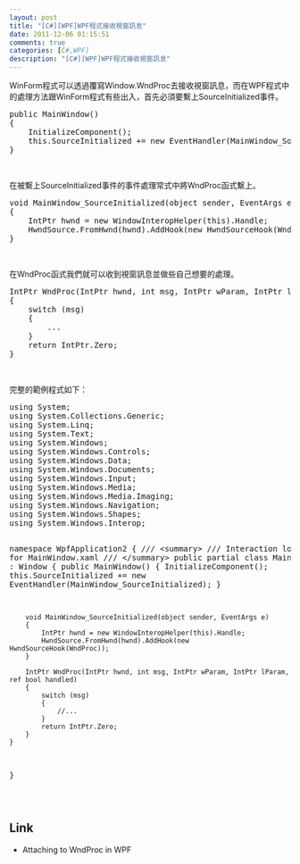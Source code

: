 ```yaml
---
layout: post
title: "[C#][WPF]WPF程式接收視窗訊息"
date: 2011-12-06 01:15:51
comments: true
categories: [C#,WPF]
description: "[C#][WPF]WPF程式接收視窗訊息"
---
```

<p>WinForm程式可以透過覆寫Window.WndProc去接收視窗訊息，而在WPF程式中的處理方法跟WinForm程式有些出入，首先必須要繫上SourceInitialized事件。</p>  <div style="padding-bottom: 0px; margin: 0px; padding-left: 0px; padding-right: 0px; display: inline; float: none; padding-top: 0px" id="scid:812469c5-0cb0-4c63-8c15-c81123a09de7:d1e70b86-84b8-48d6-b766-255fd696e0e0" class="wlWriterSmartContent"><pre name="code" class="c#">public MainWindow()
{
    InitializeComponent();
    this.SourceInitialized += new EventHandler(MainWindow_SourceInitialized);
}</pre></div>

<p> </p>

<p>在被繫上SourceInitialized事件的事件處理常式中將WndProc函式繫上。</p>

<div style="padding-bottom: 0px; margin: 0px; padding-left: 0px; padding-right: 0px; display: inline; float: none; padding-top: 0px" id="scid:812469c5-0cb0-4c63-8c15-c81123a09de7:79c6440c-3e85-4af8-b68a-18f4a949708b" class="wlWriterSmartContent"><pre name="code" class="c#">void MainWindow_SourceInitialized(object sender, EventArgs e)
{
    IntPtr hwnd = new WindowInteropHelper(this).Handle;
    HwndSource.FromHwnd(hwnd).AddHook(new HwndSourceHook(WndProc));
}</pre></div>

<p> </p>

<p>在WndProc函式我們就可以收到視窗訊息並做些自己想要的處理。</p>

<div style="padding-bottom: 0px; margin: 0px; padding-left: 0px; padding-right: 0px; display: inline; float: none; padding-top: 0px" id="scid:812469c5-0cb0-4c63-8c15-c81123a09de7:9e190f54-df70-400e-afeb-b6cb5461161e" class="wlWriterSmartContent"><pre name="code" class="c#">IntPtr WndProc(IntPtr hwnd, int msg, IntPtr wParam, IntPtr lParam, ref bool handled)
{
    switch (msg)
    { 
        ...
    }
    return IntPtr.Zero;
}</pre></div>

<p> </p>

<p>完整的範例程式如下：</p>

<div style="padding-bottom: 0px; margin: 0px; padding-left: 0px; padding-right: 0px; display: inline; float: none; padding-top: 0px" id="scid:812469c5-0cb0-4c63-8c15-c81123a09de7:ce31c25d-79f7-4e6f-9dfc-f92eeb4dcd7b" class="wlWriterSmartContent"><pre name="code" class="c#">using System;
using System.Collections.Generic;
using System.Linq;
using System.Text;
using System.Windows;
using System.Windows.Controls;
using System.Windows.Data;
using System.Windows.Documents;
using System.Windows.Input;
using System.Windows.Media;
using System.Windows.Media.Imaging;
using System.Windows.Navigation;
using System.Windows.Shapes;
using System.Windows.Interop;

namespace WpfApplication2
{
    /// &lt;summary&gt;
    /// Interaction logic for MainWindow.xaml
    /// &lt;/summary&gt;
    public partial class MainWindow : Window
    {
        public MainWindow()
        {
            InitializeComponent();
            this.SourceInitialized += new EventHandler(MainWindow_SourceInitialized);
        }

        void MainWindow_SourceInitialized(object sender, EventArgs e)
        {
            IntPtr hwnd = new WindowInteropHelper(this).Handle;
            HwndSource.FromHwnd(hwnd).AddHook(new HwndSourceHook(WndProc));
        }

        IntPtr WndProc(IntPtr hwnd, int msg, IntPtr wParam, IntPtr lParam, ref bool handled)
        {
            switch (msg)
            { 
                //...
            }
            return IntPtr.Zero;
        }
    }
}</pre></div>

<p> </p>

<h2>Link</h2>

<ul>
  <li>Attaching to WndProc in WPF</li>
</ul>